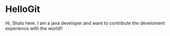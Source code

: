 # HelloGit
Hi,
Shalu here. I am a java developer and want to contribute the develoment experience with the world!!
